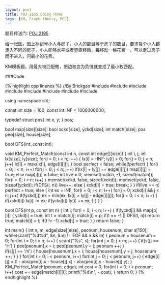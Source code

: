 ```yaml
---
layout: post
title: POJ-2195 Going Home 
tags: [KM, Graph theory, POJ]
---
```


题目传送门: <a href = "http://poj.org/problem?id=2195" >POJ 2195</a>

给一张图，图上标记号小人与房子，小人的数目等于房子的数目，要求每个小人都走入不同的房子，小人能够水平或者竖直移动，每移动一格花费一，可以走过房子而不进入，问最小的花费。

KM模板题，用最大权匹配做，把边权变为负值就变成了最小权匹配。

###Code

{% highlight cpp linenos %}
//By Brickgao
#include <iostream>
#include <cstdio>
#include <cstring>
#include <cmath>
#include <cstdlib>
#include <algorithm>
#include <vector>
#include <queue>

using namespace std;

const int size = 160;
const int INF = 1000000000;

typedef struct pos{
	int x, y;
} pos;

bool map[size][size];
bool xckd[size], yckd[size];
int match[size];
pos peo[size], house[size];

bool DFS(int ,const int);

void KM_Perfect_Match(const int n, const int edge[][size])
{
	int i, j;
	int lx[size], ly[size];
	for(i = 0; i < n; i++)
	{
		lx[i] = -INF;
		ly[i] = 0;
		for(j = 0; j < n; j++)
			lx[i] = max(lx[i], edge[i][j]);
	}
	bool perfect = false;
	while(!perfect)
	{
		for(i = 0; i < n; i++)
			for(j = 0; j < n; j++)
				if(lx[i] + ly[j] == edge[i][j])
					map[i][j] = true;
				else
					map[i][j] = false;
		int live = 0;
		memset(match, -1, sizeof(match));
		for(i = 0; i < n; i++)
		{
			memset(xckd, false, sizeof(xckd));
			memset(yckd, false, sizeof(yckd));
			if(DFS(i, n)) live++;
			else
			{
				xckd[i] = true;
				break;
			}
		}
		if(live == n) perfect = true;
		else
		{
			int ex = INF;
			for(i = 0; i < n; i++)
				for(j = 0; xckd[i] && j < n; j++)
					if(!yckd[j]) ex = min(ex, lx[i] + ly[j] - edge[i][j]);
			for(i = 0; i < n; i++)
			{
				if(xckd[i]) lx[i] -= ex;
				if(yckd[i]) ly[i] += ex;
			}
		}
	}
}

bool DFS(int p, const int n)
{
	int i;
	for(i = 0; i < n; i++)
	{
		if(!yckd[i] && map[p][i])
		{
			yckd[i] = true;
			int t = match[i];
			match[i] = p;
			if(t == -1 || DFS(t, n))
				return true;
			match[i] = t;
			if(t != -1) xckd[t] = true;
		}
	}
	return false;
}

int main()
{
	int n, m, edge[size][size], peonum, housenum;
	char s[150];
	while(scanf("%d%d", &n, &m) != EOF && n && m)
	{
		peonum = housenum = 0;
		for(int i = 0; i < n; i++)
		{
			scanf("%s", s);
			for(int j = 0; j < m; j++)
			{
				if(s[j] == 'H')
				{
					peo[peonum].x = i;
					peo[peonum].y = j;
					peonum ++;
				}	
				if(s[j] == 'm')
				{
					house[housenum].x = i;
					house[housenum].y = j;
					housenum ++;
				}
			}
		}
		for(int i = 0; i < peonum; i++)
			for(int j = 0; j < peonum; j++)
			{
				edge[i][j] = 0 - abs(peo[i].x - house[j].x) - abs(peo[i].y - house[j].y); 
			}
		KM_Perfect_Match(peonum, edge);
		int cost = 0;
		for(int i = 0; i < peonum; i++)
			cost += edge[match[i]][i];
		printf("%d\n", - cost);
	}
	return 0;
}
{% endhighlight %}

